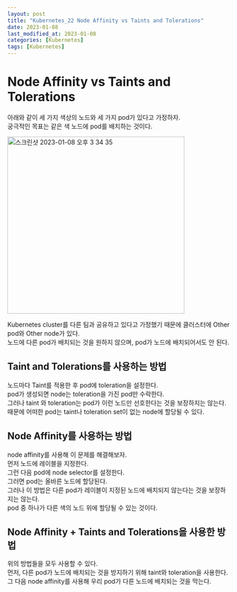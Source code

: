 ```yaml
---
layout: post
title: "Kubernetes_22 Node Affinity vs Taints and Tolerations"
date: 2023-01-08
last_modified_at: 2023-01-08
categories: [Kubernetes]
tags: [Kubernetes]
---
```


# Node Affinity vs Taints and Tolerations

아래와 같이 세 가지 색상의 노드와 세 가지 pod가 있다고 가정하자.   
궁극적인 목표는 같은 색 노드에 pod를 배치하는 것이다.   

<img width="400" alt="스크린샷 2023-01-08 오후 3 34 35" src="https://user-images.githubusercontent.com/83587720/211183710-c9286dea-d708-4ad9-a60a-6fd9bd2e26d1.png">

Kubernetes cluster를 다른 팀과 공유하고 있다고 가정했기 때문에 클러스터에 Other pod와 Other node가 있다.    
노드에 다른 pod가 배치되는 것을 원하지 않으며, pod가 노드에 배치되어서도 안 된다.   

## Taint and Tolerations를 사용하는 방법
노드마다 Taint를 적용한 후 pod에 toleration을 설정한다.   
pod가 생성되면 node는 toleration을 가진 pod만 수락한다.    
그러나 taint 와 toleration는 pod가 이런 노드만 선호한다는 것을 보장하지는 않는다.   
때문에 어떠한 pod는 taint나 toleration set이 없는 node에 할당될 수 있다.   

## Node Affinity를 사용하는 방법
node affinity를 사용해 이 문제를 해결해보자.   
먼저 노드에 레이블을 지정한다.   
그런 다음 pod에 node selector를 설정한다.    
그러면 pod는 올바른 노드에 할당된다.   
그러나 이 방법은 다른 pod가 레이블이 지정된 노드에 배치되지 않는다는 것을 보장하지는 않는다.    
pod 중 하나가 다른 색의 노드 위에 할당될 수 있는 것이다.    

## Node Affinity + Taints and Tolerations을 사용한 방법
위의 방법들을 모두 사용할 수 있다.    
먼저, 다른 pod가 노드에 배치되는 것을 방지하기 위해 taint와 toleration을 사용한다.   
그 다음 node affinity를 사용해 우리 pod가 다른 노드에 배치되는 것을 막는다.    
